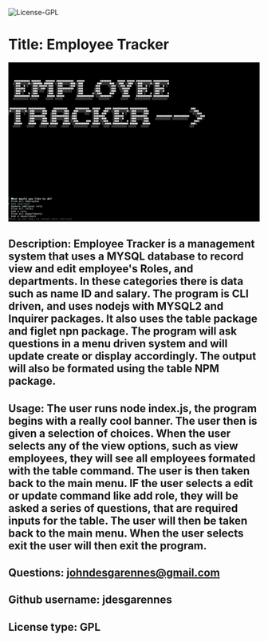 
 ![License-GPL](https://img.shields.io/badge/license-GPL-green?style=for-the-badge)

  # Title: Employee Tracker

  ![README GENERATOR](./ss.jpg)  
  
  ## Description: Employee Tracker is a management system that uses a MYSQL database to record view and edit employee's Roles, and departments. In these categories there is data such as name ID and salary. The program is CLI driven, and uses nodejs with MYSQL2 and Inquirer packages. It also uses the table package and figlet npn package. The program will ask questions in a menu driven system and will update create or display accordingly. The output will also be formated using the table NPM package.

  ## Usage:  The user runs node index.js, the program begins with a really cool banner. The user then is given a selection of choices. When the user selects any of the view options, such as view employees, they will see all employees formated with the table command. The user is then taken back to the main menu. IF the user selects a edit or update command like add role, they will be asked a series of questions, that are required inputs for the table. The user will then be taken back to the main menu. When the user selects exit the user will then exit the program.

  ## Questions: johndesgarennes@gmail.com

  ## Github username: jdesgarennes

  ## License type: GPL



  